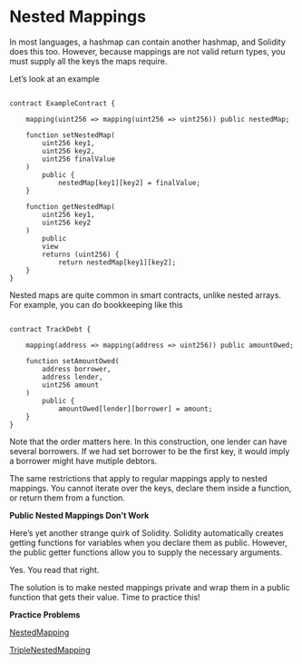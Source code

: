 # Nested Mappings

In most languages, a hashmap can contain another hashmap, and Solidity does this too. However, because mappings are not valid return types, you must supply all the keys the maps require.

Let’s look at an example

```solidity

contract ExampleContract {

    mapping(uint256 => mapping(uint256 => uint256)) public nestedMap;

    function setNestedMap(
        uint256 key1, 
        uint256 key2, 
        uint256 finalValue
    ) 
        public {
            nestedMap[key1][key2] = finalValue;
    }

    function getNestedMap(
        uint256 key1, 
        uint256 key2
    ) 
        public 
        view 
        returns (uint256) {
            return nestedMap[key1][key2];
    }
}

```

Nested maps are quite common in smart contracts, unlike nested arrays. For example, you can do bookkeeping like this

```solidity

contract TrackDebt {

    mapping(address => mapping(address => uint256)) public amountOwed;

    function setAmountOwed(
        address borrower, 
        address lender, 
        uint256 amount
    ) 
        public {
            amountOwed[lender][borrower] = amount;
    }
}

```

Note that the order matters here. In this construction, one lender can have several borrowers. If we had set borrower to be the first key, it would imply a borrower might have mutiple debtors.

The same restrictions that apply to regular mappings apply to nested mappings. You cannot iterate over the keys, declare them inside a function, or return them from a function.

**Public Nested Mappings Don’t Work**

Here’s yet another strange quirk of Solidity. Solidity automatically creates getting functions for variables when you declare them as public. However, the public getter functions allow you to supply the necessary arguments.

Yes. You read that right.

The solution is to make nested mappings private and wrap them in a public function that gets their value. Time to practice this!

**Practice Problems**

[NestedMapping](https://github.com/RareSkills/Solidity-Exercises/tree/main/NestedMapping)

[TripleNestedMapping](https://github.com/RareSkills/Solidity-Exercises/tree/main/TripleNestedMapping)
